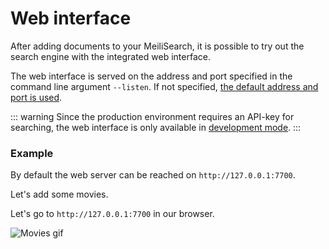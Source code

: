 # Web interface

After adding documents to your MeiliSearch, it is possible to try out the search engine with the integrated web interface.

The web interface is served on the address and port specified in the command line argument `--listen`. If not specified, [the default address and port is used](/guides/advanced_guides/installation.md#environment-variables-and-flags).

::: warning
Since the production environment requires an API-key for searching, the web interface is only available in [development mode](/guides/advanced_guides/installation.md#environments).
:::

### Example

By default the web server can be reached on `http://127.0.0.1:7700`.

Let's add some movies.

<code-samples id="add_movies_json_1" />

Let's go to `http://127.0.0.1:7700` in our browser.

![Movies gif](/movies-web-demo.gif)
